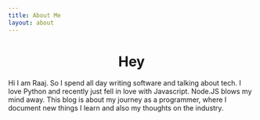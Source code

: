 ```yaml
---
title: About Me
layout: about
---
```


<h1 style = "text-align : center"> Hey </h1>
Hi I am Raaj. So I spend all day writing software and talking about tech. I love Python and recently just fell in love with Javascript. Node.JS blows my mind away. This blog is about my journey as a programmer, where I document new things I learn and also my thoughts on the industry.


